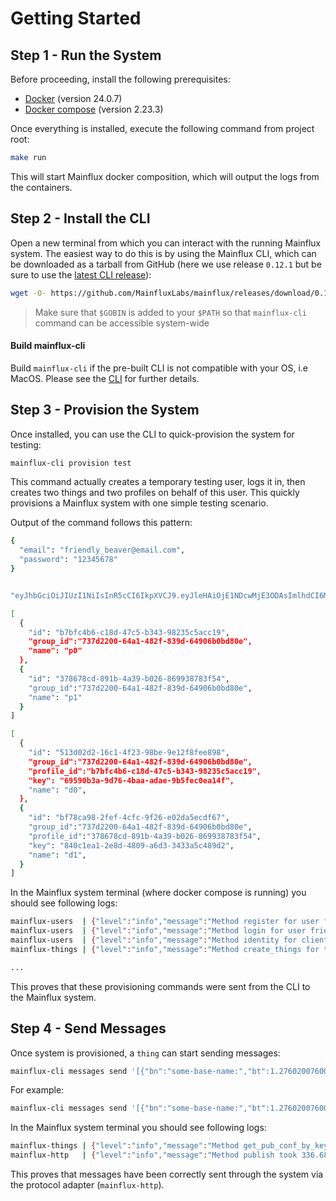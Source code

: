 # Getting Started

## Step 1 - Run the System
Before proceeding, install the following prerequisites:

- [Docker](https://docs.docker.com/install/) (version 24.0.7)
- [Docker compose](https://docs.docker.com/compose/install/) (version 2.23.3)

Once everything is installed, execute the following command from project root:

```bash
make run
```

This will start Mainflux docker composition, which will output the logs from the containers.

## Step 2 - Install the CLI
Open a new terminal from which you can interact with the running Mainflux system. The easiest way to do this is by using the Mainflux CLI,
which can be downloaded as a tarball from GitHub (here we use release `0.12.1` but be sure to use the [latest CLI release](https://github.com/MainfluxLabs/mainflux/releases)):

```bash
wget -O- https://github.com/MainfluxLabs/mainflux/releases/download/0.12.1/mainflux-cli_0.12.1_linux-amd64.tar.gz | tar xvz -C $GOBIN
```

> Make sure that `$GOBIN` is added to your `$PATH` so that `mainflux-cli` command can be accessible system-wide

#### Build mainflux-cli
Build `mainflux-cli` if the pre-built CLI is not compatible with your OS, i.e MacOS. Please see the [CLI](cli.md) for further details.

## Step 3 - Provision the System
Once installed, you can use the CLI to quick-provision the system for testing:
```bash
mainflux-cli provision test
```

This command actually creates a temporary testing user, logs it in, then creates two things and two profiles on behalf of this user.
This quickly provisions a Mainflux system with one simple testing scenario.

Output of the command follows this pattern:

```bash
{
  "email": "friendly_beaver@email.com",
  "password": "12345678"
}


"eyJhbGciOiJIUzI1NiIsInR5cCI6IkpXVCJ9.eyJleHAiOjE1NDcwMjE3ODAsImlhdCI6MTU0Njk4NTc4MCwiaXNzIjoibWFpbmZsdXgiLCJzdWIiOiJmcmllbmRseV9iZWF2ZXJAZW1haWwuY29tIn0.Tyk31Ae680KqMrDqP895PRZg_GUytLE0IMIR_o3oO7o"

[
  {
    "id": "b7bfc4b6-c18d-47c5-b343-98235c5acc19",
    "group_id":"737d2200-64a1-482f-839d-64906b0bd80e",
    "name": "p0"
  },
  {
    "id": "378678cd-891b-4a39-b026-869938783f54",
    "group_id":"737d2200-64a1-482f-839d-64906b0bd80e",
    "name": "p1"
  }
]

[
  {
    "id": "513d02d2-16c1-4f23-98be-9e12f8fee898",
    "group_id":"737d2200-64a1-482f-839d-64906b0bd80e",
    "profile_id":"b7bfc4b6-c18d-47c5-b343-98235c5acc19",
    "key": "69590b3a-9d76-4baa-adae-9b5fec0ea14f",
    "name": "d0",
  },
  {
    "id": "bf78ca98-2fef-4cfc-9f26-e02da5ecdf67",
    "group_id":"737d2200-64a1-482f-839d-64906b0bd80e",
    "profile_id":"378678cd-891b-4a39-b026-869938783f54",
    "key": "840c1ea1-2e8d-4809-a6d3-3433a5c489d2",
    "name": "d1",
  }
]
```

In the Mainflux system terminal (where docker compose is running) you should see following logs:
```bash
mainflux-users  | {"level":"info","message":"Method register for user friendly_beaver@email.com took 97.573974ms to complete without errors.","ts":"2019-01-08T22:16:20.745989495Z"}
mainflux-users  | {"level":"info","message":"Method login for user friendly_beaver@email.com took 69.308406ms to complete without errors.","ts":"2019-01-08T22:16:20.820610461Z"}
mainflux-users  | {"level":"info","message":"Method identity for client friendly_beaver@email.com took 50.903µs to complete without errors.","ts":"2019-01-08T22:16:20.822208948Z"}
mainflux-things | {"level":"info","message":"Method create_things for things [{513d02d2-16c1-4f23-98be-9e12f8fee898 737d2200-64a1-482f-839d-64906b0bd80e b7bfc4b6-c18d-47c5-b343-98235c5acc19 d0 69590b3a-9d76-4baa-adae-9b5fec0ea14f map[]},{bf78ca98-2fef-4cfc-9f26-e02da5ecdf67 737d2200-64a1-482f-839d-64906b0bd80e 378678cd-891b-4a39-b026-869938783f54 d1 840c1ea1-2e8d-4809-a6d3-3433a5c489d2 map[]}] took 4.865299ms to complete without errors.","ts":"2019-01-08T22:16:20.826786175Z"}

...
```

This proves that these provisioning commands were sent from the CLI to the Mainflux system.

## Step 4 - Send Messages
Once system is provisioned, a `thing` can start sending messages:

```bash
mainflux-cli messages send '[{"bn":"some-base-name:","bt":1.276020076001e+09, "bu":"A","bver":5, "n":"voltage","u":"V","v":120.1}, {"n":"current","t":-5,"v":1.2}, {"n":"current","t":-4,"v":1.3}]' <thing_key>
```

For example:
```bash
mainflux-cli messages send '[{"bn":"some-base-name:","bt":1.276020076001e+09, "bu":"A","bver":5, "n":"voltage","u":"V","v":120.1}, {"n":"current","t":-5,"v":1.2}, {"n":"current","t":-4,"v":1.3}]' 69590b3a-9d76-4baa-adae-9b5fec0ea14f
```

In the Mainflux system terminal you should see following logs:

```bash
mainflux-things | {"level":"info","message":"Method get_pub_conf_by_key for thing 513d02d2-16c1-4f23-98be-9e12f8fee898 took 1.410194ms to complete without errors.","ts":"2019-01-08T22:19:30.148097648Z"}
mainflux-http   | {"level":"info","message":"Method publish took 336.685µs to complete without errors.","ts":"2019-01-08T22:19:30.148689601Z"}
```

This proves that messages have been correctly sent through the system via the protocol adapter (`mainflux-http`).
